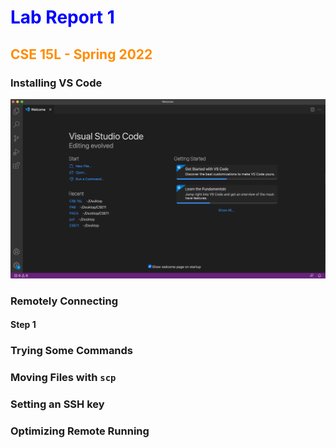 <style>
H1{color:Blue !important;}
H2{color:DarkOrange !important;}
p{color:Black !important;}
</style>

# Lab Report 1
## CSE 15L - Spring 2022



### Installing VS Code

![Image](https://github.com/kaung-min-khant/cse15l-lab-reports/blob/main/docs/assets/VS%20Code%20start.png)


### Remotely Connecting

#### Step 1

### Trying Some Commands

### Moving Files with `scp`

### Setting an SSH key

### Optimizing Remote Running
